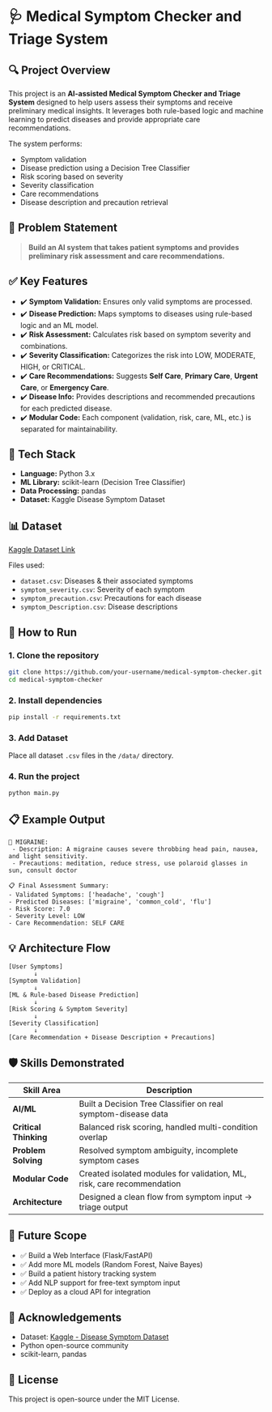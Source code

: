 # 🩺 Medical Symptom Checker and Triage System

## 🔍 Project Overview

This project is an **AI-assisted Medical Symptom Checker and Triage System** designed to help users assess their symptoms and receive preliminary medical insights. It leverages both rule-based logic and machine learning to predict diseases and provide appropriate care recommendations.

The system performs:
- Symptom validation
- Disease prediction using a Decision Tree Classifier
- Risk scoring based on severity
- Severity classification
- Care recommendations
- Disease description and precaution retrieval

## 🎯 Problem Statement

> **Build an AI system that takes patient symptoms and provides preliminary risk assessment and care recommendations.**

## ✅ Key Features

- ✔️ **Symptom Validation:** Ensures only valid symptoms are processed.
- ✔️ **Disease Prediction:** Maps symptoms to diseases using rule-based logic and an ML model.
- ✔️ **Risk Assessment:** Calculates risk based on symptom severity and combinations.
- ✔️ **Severity Classification:** Categorizes the risk into LOW, MODERATE, HIGH, or CRITICAL.
- ✔️ **Care Recommendations:** Suggests **Self Care**, **Primary Care**, **Urgent Care**, or **Emergency Care**.
- ✔️ **Disease Info:** Provides descriptions and recommended precautions for each predicted disease.
- ✔️ **Modular Code:** Each component (validation, risk, care, ML, etc.) is separated for maintainability.

## 🔬 Tech Stack

- **Language:** Python 3.x
- **ML Library:** scikit-learn (Decision Tree Classifier)
- **Data Processing:** pandas
- **Dataset:** Kaggle Disease Symptom Dataset

## 📊 Dataset

[Kaggle Dataset Link](https://www.kaggle.com/datasets/itachi9604/disease-symptom-description-dataset)

Files used:
- `dataset.csv`: Diseases & their associated symptoms
- `symptom_severity.csv`: Severity of each symptom
- `symptom_precaution.csv`: Precautions for each disease
- `symptom_Description.csv`: Disease descriptions

## 🔑 How to Run

### 1. Clone the repository
```bash
git clone https://github.com/your-username/medical-symptom-checker.git
cd medical-symptom-checker
```

### 2. Install dependencies
```bash
pip install -r requirements.txt
```

### 3. Add Dataset
Place all dataset `.csv` files in the `/data/` directory.

### 4. Run the project
```bash
python main.py
```

## 📋 Example Output

```
🔬 MIGRAINE:
 - Description: A migraine causes severe throbbing head pain, nausea, and light sensitivity.
 - Precautions: meditation, reduce stress, use polaroid glasses in sun, consult doctor

📋 Final Assessment Summary:
- Validated Symptoms: ['headache', 'cough']
- Predicted Diseases: ['migraine', 'common_cold', 'flu']
- Risk Score: 7.0
- Severity Level: LOW
- Care Recommendation: SELF CARE
```

## 💡 Architecture Flow

```
[User Symptoms]
       ↓
[Symptom Validation]
       ↓
[ML & Rule-based Disease Prediction]
       ↓
[Risk Scoring & Symptom Severity]
       ↓
[Severity Classification]
       ↓
[Care Recommendation + Disease Description + Precautions]
```

## 🛡️ Skills Demonstrated

| Skill Area            | Description                                                                      |
|-----------------------|----------------------------------------------------------------------------------|
| **AI/ML**             | Built a Decision Tree Classifier on real symptom-disease data                    |
| **Critical Thinking** | Balanced risk scoring, handled multi-condition overlap                          |
| **Problem Solving**   | Resolved symptom ambiguity, incomplete symptom cases                             |
| **Modular Code**      | Created isolated modules for validation, ML, risk, care recommendation           |
| **Architecture**      | Designed a clean flow from symptom input → triage output                         |

## 🚀 Future Scope

- ✅ Build a Web Interface (Flask/FastAPI)
- ✅ Add more ML models (Random Forest, Naive Bayes)
- ✅ Build a patient history tracking system
- ✅ Add NLP support for free-text symptom input
- ✅ Deploy as a cloud API for integration

## 🤝 Acknowledgements

- Dataset: [Kaggle - Disease Symptom Dataset](https://www.kaggle.com/datasets/itachi9604/disease-symptom-description-dataset)
- Python open-source community
- scikit-learn, pandas

## 📜 License

This project is open-source under the MIT License.
